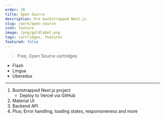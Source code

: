 ```yaml
---
order: 20
title: Open Source
description: Pre bootstrapped Next.js
slug: /work/open-source
icon: feature
image: /png/goldlabel.png
tags: cartridges, features
featured: false
---
```


> Free, Open Source cartridges

- Flash
- Lingua
- Uberedux

---

1. Bootstrapped Next.js project
   - Deploy to Vercel via GitHub
2. Material UI
3. Backend API
4. Plus; Error handling, loading states, responsiveness and more
